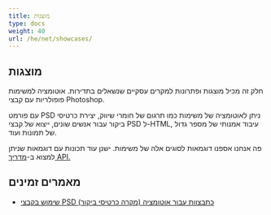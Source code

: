 ```yaml
---
title: מוצגות
type: docs
weight: 40
url: /he/net/showcases/
---
```


## **מוצגות**
חלק זה מכיל מוצגות ופתרונות למקרים עסקיים שנשאלים בתדירות. אוטומציה למשימות פופולריות עם קבצי Photoshop.

עם פורמט PSD ניתן לאוטומציה של משימות כמו תרגום של חומרי שיווק, יצירת כרטיסי ביקור עבור אנשים שונים, ייצוא של קבצי PSD ל-HTML, עיבוד אמנותי של מספר גדול של תמונות ועוד.

פה אנחנו אספנו דוגמאות לסוגים אלה של משימות. ישנן עוד תכונות עם דוגמאות שניתן למצוא ב-[מדריך API.](https://reference.aspose.com/psd/net)
## **מאמרים זמינים**
- [שימוש בקבצי PSD כתבצוות עבור אוטומציה (מקרה כרטיסי ביקור)](/psd/he//net/using-psd-files-as-templates-for-automation-business-cards-case/)
